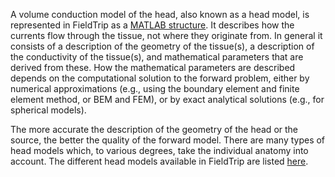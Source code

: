 A volume conduction model of the head, also known as a head model, is represented in FieldTrip as a [MATLAB structure](/faq/how_are_the_various_data_structures_defined). It describes how the currents flow through the tissue, not where they originate from. In general it consists of a description of the geometry of the tissue(s), a description of the conductivity of the tissue(s), and mathematical parameters that are derived from these. How the mathematical parameters are described depends on the computational solution to the forward problem, either by numerical approximations (e.g., using the boundary element and finite element method, or BEM and FEM), or by exact analytical solutions (e.g., for spherical models).

The more accurate the description of the geometry of the head or the source, the better the quality of the forward model. There are many types of head models which, to various degrees, take the individual anatomy into account. The different head models available in FieldTrip are listed [here](/faq/what_kind_of_volume_conduction_models_are_implemented).
